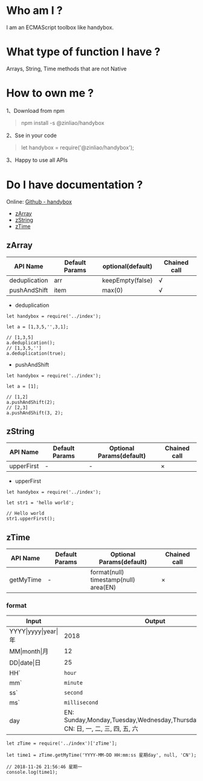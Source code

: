 # Who am I ?

  I am an ECMAScript toolbox like handybox.

# What type of function I have ?

  Arrays, String, Time methods that are not Native

# How to own me ?

1、Download from npm
> npm install -s @zinliao/handybox

2、Sse in your code
> let handybox = require('@zinliao/handybox');

3、Happy to use all APIs

# Do I have documentation ?

Online: [Github - handybox](https://github.com/ZinLiao/handybox)

* [zArray](#zArray)
* [zString](#zString)
* [zTime](#zTime)

## zArray

| API Name | Default Params | optional(default) | Chained call | 
| -------- | ------ | ----- | ----- |
| deduplication | arr | keepEmpty(false) | √
| pushAndShift | item | max(0)| √

* deduplication

```
let handybox = require('../index');

let a = [1,3,5,'',3,1];

// [1,3,5]
a.deduplication();
// [1,3,5,'']
a.deduplication(true);
```

* pushAndShift

```
let handybox = require('../index');

let a = [1];

// [1,2]
a.pushAndShift(2);
// [2,3]
a.pushAndShift(3, 2);
```

## zString

| API Name | Default Params | Optional Params(default) | Chained call | 
| -------- | ------ | ----- | ----- |
| upperFirst | - | - | × |

* upperFirst

```
let handybox = require('../index');

let str1 = 'hello world';

// Hello world
str1.upperFirst();
```

## zTime

| API Name | Default Params | Optional Params(default) | Chained call | 
| -------- | ------ | ----- | ----- |
| getMyTime | - | format(null)<br>timestamp(null)<br>area(EN) | × |

### format 

| Input | Output | 
| ----- | ----- | 
| YYYY&#124;yyyy&#124;year&#124;年 | 2018
| MM&#124;month&#124;月 | 12 |
| DD&#124;date&#124;日 | 25 |
| HH`|`hour`|`时 | 09 |
| mm`|`minute`|`分 | 10 |
| ss`|`second`|`秒 | 50 |
| ms`|`millisecond`|`毫秒 | 247 |
| day | EN: Sunday,Monday,Tuesday,Wednesday,Thursday,Friday,Saturday <br> CN: 日, 一, 二, 三, 四, 五, 六 |

```
let zTime = require('../index')['zTime'];

let time1 = zTime.getMyTime('YYYY-MM-DD HH:mm:ss 星期day', null, 'CN');

// 2018-11-26 21:56:46 星期一
console.log(time1);
```
